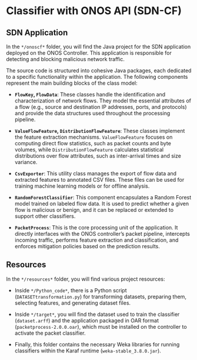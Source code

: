 # Classifier with ONOS API (SDN-CF)

## SDN Application

In the `*/onoscf*` folder, you will find the Java project for the SDN application deployed on the ONOS Controller. This application is responsible for detecting and blocking malicious network traffic.

The source code is structured into cohesive Java packages, each dedicated to a specific functionality within the application. The following components represent the main building blocks of the class model:

- **`FlowKey`, `FlowData`**: These classes handle the identification and characterization of network flows. They model the essential attributes of a flow (e.g., source and destination IP addresses, ports, and protocols) and provide the data structures used throughout the processing pipeline.

- **`ValueFlowFeature`, `DistributionFlowFeature`**: These classes implement the feature extraction mechanisms. `ValueFlowFeature` focuses on computing direct flow statistics, such as packet counts and byte volumes, while `DistributionFlowFeature` calculates statistical distributions over flow attributes, such as inter-arrival times and size variance.

- **`CsvExporter`**: This utility class manages the export of flow data and extracted features to annotated CSV files. These files can be used for training machine learning models or for offline analysis.

- **`RandomForestClassifier`**: This component encapsulates a Random Forest model trained on labeled flow data. It is used to predict whether a given flow is malicious or benign, and it can be replaced or extended to support other classifiers.

- **`PacketProcess`**: This is the core processing unit of the application. It directly interfaces with the ONOS controller’s packet pipeline, intercepts incoming traffic, performs feature extraction and classification, and enforces mitigation policies based on the prediction results.

## Resources

In the `*/resources*` folder, you will find various project resources:

- Inside `*/Python_code*`, there is a Python script (`DATASETtransformation.py`) for transforming datasets, preparing them, selecting features, and generating dataset files.

- Inside `*/target*`, you will find the dataset used to train the classifier (`dataset.arff`) and the application packaged in OAR format (`packetprocess-2.0.0.oar`), which must be installed on the controller to activate the packet classifier.

- Finally, this folder contains the necessary Weka libraries for running classifiers within the Karaf runtime (`weka-stable_3.8.0.jar`).
